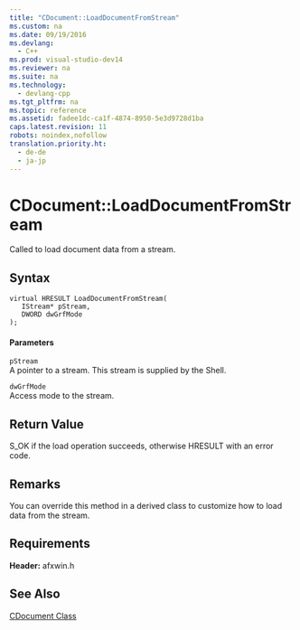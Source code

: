 ```yaml
---
title: "CDocument::LoadDocumentFromStream"
ms.custom: na
ms.date: 09/19/2016
ms.devlang: 
  - C++
ms.prod: visual-studio-dev14
ms.reviewer: na
ms.suite: na
ms.technology: 
  - devlang-cpp
ms.tgt_pltfrm: na
ms.topic: reference
ms.assetid: fadee1dc-ca1f-4874-8950-5e3d9728d1ba
caps.latest.revision: 11
robots: noindex,nofollow
translation.priority.ht: 
  - de-de
  - ja-jp
---
```

# CDocument::LoadDocumentFromStream
Called to load document data from a stream.  
  
## Syntax  
  
```  
virtual HRESULT LoadDocumentFromStream(  
   IStream* pStream,  
   DWORD dwGrfMode  
);  
```  
  
#### Parameters  
 `pStream`  
 A pointer to a stream. This stream is supplied by the Shell.  
  
 `dwGrfMode`  
 Access mode to the stream.  
  
## Return Value  
 S_OK if the load operation succeeds, otherwise HRESULT with an error code.  
  
## Remarks  
 You can override this method in a derived class to customize how to load data from the stream.  
  
## Requirements  
 **Header:** afxwin.h  
  
## See Also  
 [CDocument Class](../vs140/CDocument-Class.md)
